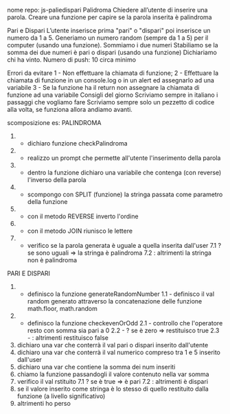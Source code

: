 nome repo: js-paliedispari
Palidroma
Chiedere all’utente di inserire una parola.
Creare una funzione per capire se la parola inserita è palindroma

Pari e Dispari
L’utente inserisce prima  "pari" o "dispari" poi inserisce un numero da 1 a 5. Generiamo un numero random (sempre da 1 a 5) per il computer (usando una funzione).
Sommiamo i due numeri
Stabiliamo se la somma dei due numeri è pari o dispari (usando una funzione)
Dichiariamo chi ha vinto.
Numero di push: 10 circa minimo


Errori da evitare
1 - Non effettuare la chiamata di funzione;
2 - Effettuare la chiamata di funzione in un console.log o in un alert ed assegnarlo ad una variabile
3 - Se la funzione ha il return non assegnare la chiamata di funzione ad una variabile
Consigli del giorno
Scriviamo sempre in italiano i passaggi che vogliamo fare
Scriviamo sempre solo un pezzetto di codice alla volta, se funziona allora andiamo avanti.


scomposizione es: 
PALINDROMA 

1. - dichiaro funzione checkPalindroma
2. - realizzo un prompt che permette all'utente l'inserimento della parola
3. - dentro la funzione dichiaro una variabile che contenga (con reverse) l'inverso della parola
4. - scompongo con SPLIT (funzione) la stringa passata come parametro della funzione
5. - con il metodo REVERSE inverto l'ordine
6. - con il metodo JOIN riunisco le lettere
7. - verifico se la parola generata è uguale a quella inserita dall'user
    7.1 ? se sono uguali => la stringa è palindroma
    7.2 : altrimenti la stringa non è palindroma


PARI E DISPARI
1. - definisco la funzione generateRandomNumber
1.1 - definisco il val random generato attraverso la concatenazione delle funzione math.floor,
    math.random
2. -  definisco la funzione  checkevenOrOdd 
2.1 - controllo che l'operatore  resto con somma sia pari a 0 
2.2 - ? se è zero => restituisco true
2.3 - : altrimenti restituisco false 
3. dichiaro una var che conterrà il val pari o dispari inserito dall'utente
4. dichiaro una var che conterrà il val numerico compreso tra 1 e 5 inserito dall'user
5. dichiaro una var che contiene la somma dei num inseriti
6. chiamo la funzione passandogli il valore contenuto nella var somma
7. verifico il val rstituito
7.1 ? se è true => è pari 
7.2 : altrimenti è dispari 
8. se il valore inserito come stringa è lo stesso di quello restituito dalla funzione
    (a livello significativo)
9. altrimenti ho perso